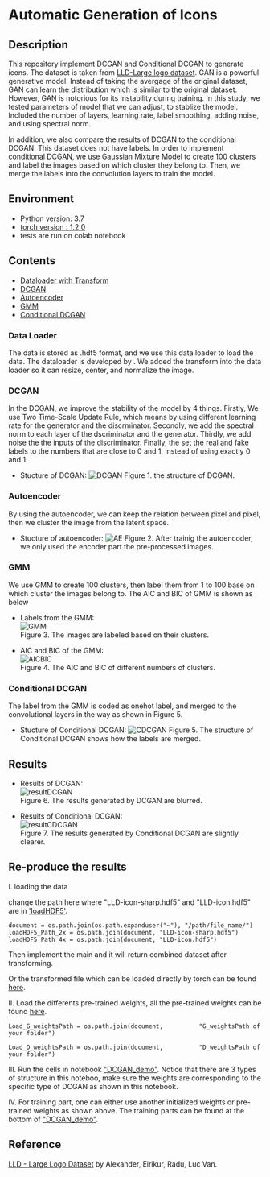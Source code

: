 
# Automatic Generation of Icons

## Description
This repository implement DCGAN and Conditional DCGAN to generate icons. The dataset is taken from [LLD-Large logo dataset](https://data.vision.ee.ethz.ch/sagea/lld/). GAN is a powerful generative model. Instead of taking the avergage of the original dataset, GAN can learn the distribution which is similar to the original dataset. However, GAN is notorious for its instability during training. In this study, we tested parameters of model that we can adjust, to stablize the model. Included the number of layers, learning rate, label smoothing, adding noise, and using spectral norm.

 In addition, we also compare the results of DCGAN to the conditional DCGAN. This dataset does not have labels. In order to implement conditional DCGAN, we use Gaussian Mixture Model to create 100 clusters and label the images based on which cluster they belong to. Then, we merge the labels into the convolution layers to train the model.

## Environment
* Python version: 3.7
* [torch version : 1.2.0](https://pytorch.org/)
* tests are run on colab notebook

## Contents
* [Dataloader with Transform](https://github.com/satrfall6/GAN_LLD_32x32/blob/master/py%20files/loadHDF5.py) 
* [DCGAN](https://github.com/satrfall6/GAN_LLD_32x32/blob/master/py%20files/DCGAN.py)
* [Autoencoder](https://github.com/satrfall6/GAN_LLD_32x32/blob/master/py%20files/Autoencoder.py)  
* [GMM](https://github.com/satrfall6/GAN_LLD_32x32/blob/master/py%20files/GMM.py)  
* [Conditional DCGAN](https://github.com/satrfall6/GAN_LLD_32x32/blob/master/py%20files/CDCGAN_withSN%20.py)

### __Data Loader__ 
The data is stored as .hdf5 format, and we use this data loader to load the data. The dataloader is developed by . We added the transform into the data loader so it can resize, center, and normalize the image.



### __DCGAN__
In the DCGAN, we improve the stability of the model by 4 things. Firstly, We use Two Time-Scale Update Rule, which means by using different learning rate for the generator and the discrminator. Secondly, we add the spectral norm to each layer of the dscriminator and the generator. Thirdly, we add noise the the inputs of the discriminator. Finally, the set the real and fake labels to the numbers that are close to 0 and 1, instead of using exactly 0 and 1.



* Stucture of DCGAN:
![DCGAN](https://i.imgur.com/JpmG9km.png)
Figure 1. the structure of DCGAN.

### __Autoencoder__ 
By using the autoencoder, we can keep the relation between pixel and pixel, then we cluster the image from the latent space.

* Stucture of autoencoder:
![AE](https://i.imgur.com/ADThmZB.png)
Figure 2. After trainig the autoencoder, we only used the encoder part the pre-processed images.

### __GMM__
We use GMM to create 100 clusters, then label them from 1 to 100 base on which cluster the images belong to. The AIC and BIC of GMM is shown as below

* Labels from the GMM:\
![GMM](https://i.imgur.com/naQ5ICb.png) \
Figure 3. The images are labeled based on their clusters. 

* AIC and BIC of the GMM: \
![AICBIC](https://i.imgur.com/sAFcObS.png)\
Figure 4. The AIC and BIC of different numbers of clusters.

### __Conditional DCGAN__
The label from the GMM is coded as onehot label, and merged to the convolutional layers in the way as shown in Figure 5. 

* Stucture of Conditional DCGAN:
![CDCGAN](https://i.imgur.com/A8ehR9f.png)
Figure 5. The structure of Conditional DCGAN shows how the labels are merged. 

## Results

* Results of DCGAN:\
![resultDCGAN](https://i.imgur.com/tMJtQGI.png)\
Figure 6. The results generated by DCGAN are blurred.


* Results of Conditional DCGAN:\
![resultCDCGAN](https://i.imgur.com/DxxF7F5.png)\
Figure 7. The results generated by Conditional DCGAN are slightly clearer. 

## Re-produce the results 

I. loading the data

change the path here where "LLD-icon-sharp.hdf5" and "LLD-icon.hdf5" are in ['loadHDF5'](https://github.com/satrfall6/GAN_LLD_32x32/blob/master/py%20files/loadHDF5.py).
```
document = os.path.join(os.path.expanduser("~"), "/path/file_name/")
loadHDF5_Path_2x = os.path.join(document, "LLD-icon-sharp.hdf5")
loadHDF5_Path_4x = os.path.join(document, "LLD-icon.hdf5")
```
Then implement the main and it will return combined dataset after transforming.

Or the transformed file which can be loaded directly by torch can be found [here](https://drive.google.com/drive/folders/1VtFPr7LQEHOjUly6oegF8H2xb5K6avuW?usp=sharing).



II. Load the differents pre-trained weights, all the pre-trained weights can be found [here](https://drive.google.com/drive/folders/1NbeFwU96zeSHSHk2T_92mBO_9KADvyZQ?usp=sharing).

```
Load_G_weightsPath = os.path.join(document,          "G_weightsPath of your folder")

Load_D_weightsPath = os.path.join(document,          "D_weightsPath of your folder")
```

III. Run the cells in notebook ["DCGAN_demo"](https://github.com/satrfall6/GAN_LLD_32x32/blob/master/ipynb%20files). Notice that there are 3 types of structure in this noteboo, make sure the weights are corresponding to the specific type of DCGAN as shown in this notebook.

IV. For training part, one can either use another initialized weights or pre-trained weights as shown above. The training parts can be found at the bottom of ["DCGAN_demo"](https://github.com/satrfall6/GAN_LLD_32x32/blob/master/ipynb%20files). 




## Reference

[LLD - Large Logo Dataset](https://data.vision.ee.ethz.ch/sagea/lld/) by Alexander, Eirikur, Radu, Luc Van.



